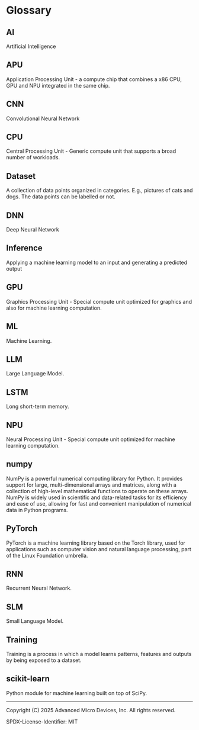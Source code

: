 # Glossary

## AI

Artificial Intelligence

## APU

Application Processing Unit - a compute chip that combines a x86 CPU, GPU and NPU integrated in the same chip.

## CNN

Convolutional Neural Network

## CPU

Central Processing Unit - Generic compute unit that supports a broad number of workloads.

## Dataset

A collection of data points organized in categories. E.g., pictures of cats and dogs.
The data points can be labelled or not.

## DNN

Deep Neural Network

## Inference

Applying a machine learning model to an input and generating a predicted output

## GPU

Graphics Processing Unit - Special compute unit optimized for graphics and also for machine learning computation.

## ML

Machine Learning.

## LLM

Large Language Model.

## LSTM

Long short-term memory.

## NPU

Neural Processing Unit - Special compute unit optimized for machine learning computation.

## numpy

NumPy is a powerful numerical computing library for Python. It provides support for large, multi-dimensional arrays and matrices, along with a collection of high-level mathematical functions to operate on these arrays. NumPy is widely used in scientific and data-related tasks for its efficiency and ease of use, allowing for fast and convenient manipulation of numerical data in Python programs.

## PyTorch

PyTorch is a machine learning library based on the Torch library, used for applications such as computer vision and natural language processing, part of the Linux Foundation umbrella.

## RNN

Recurrent Neural Network.

## SLM

Small Language Model.

## Training

Training is a process in which a model learns patterns, features and outputs by being exposed to a dataset.

## scikit-learn

Python module for machine learning built on top of SciPy.

----------
Copyright (C) 2025 Advanced Micro Devices, Inc. All rights reserved.

SPDX-License-Identifier: MIT